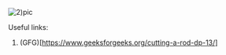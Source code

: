 ![2)pic](https://github.com/sandeeptemp11/mystuff/assets/134224176/4af68073-672a-47d6-82f5-5eca41217aaf) <br/>

Useful links:
1) (GFG)[https://www.geeksforgeeks.org/cutting-a-rod-dp-13/]

